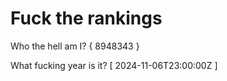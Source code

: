 # Fuck the rankings

Who the hell am I?
{ 8948343 }

What fucking year is it?
[ 2024-11-06T23:00:00Z ]
